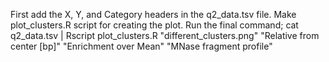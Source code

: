 First add the X, Y, and Category headers in the q2_data.tsv file. 
Make plot_clusters.R script for creating the plot. 
Run the final command; cat q2_data.tsv | Rscript plot_clusters.R "different_clusters.png" "Relative from center [bp]" "Enrichment over Mean" "MNase fragment profile"

